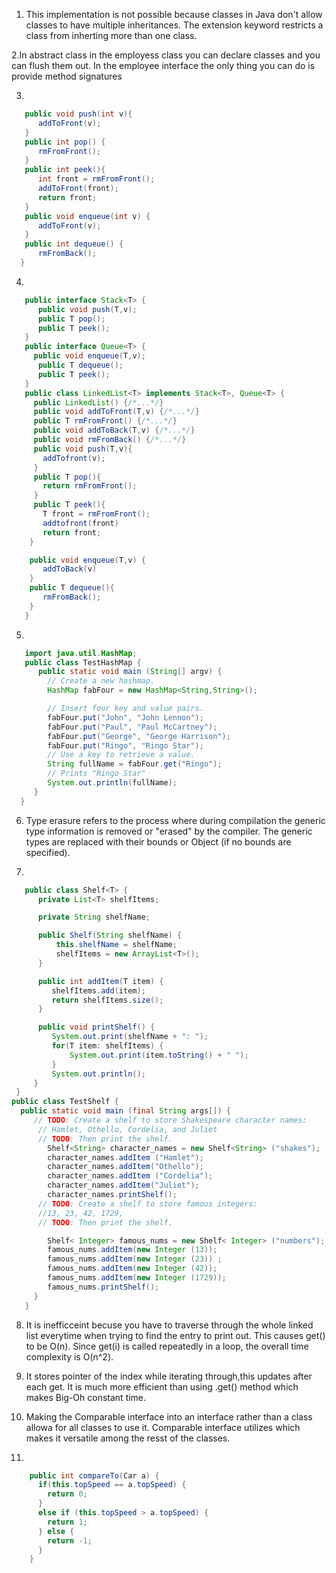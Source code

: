 1. This implementation is not possible because classes in Java don't allow classes to have multiple inheritances. The extension keyword restricts a class from inherting more than one class.

2.In abstract class in the employess class you can declare classes and you can flush them out. In the employee interface the only thing you can do is provide method signatures
    
3.
```java
   public void push(int v){
      addToFront(v);
   }
   public int pop() {
      rmFromFront();
   }
   public int peek(){
      int front = rmFromFront();
      addToFront(front);
      return front;
   }
   public void enqueue(int v) {
      addToFront(v);
   }
   public int dequeue() {
      rmFromBack();
  }
```
   
4.
```java
   public interface Stack<T> {
      public void push(T,v);
      public T pop();
      public T peek();
   }
   public interface Queue<T> {
     public void enqueue(T,v);
      public T dequeue();
      public T peek();
   }
   public class LinkedList<T> implements Stack<T>, Queue<T> {
     public LinkedList() {/*...*/}
     public void addToFront(T,v) {/*...*/}
     public T rmFromFront() {/*...*/}
     public void addToBack(T,v) {/*...*/}
     public void rmFromBack() {/*...*/}
     public void push(T,v){
       addTofront(v);
     }
     public T pop(){
       return rmFromFront();
     }
     public T peek(){
       T front = rmFromFront();
       addtofront(front)
       return front;
    }

    public void enqueue(T,v) {
       addToBack(v)
    }
    public T dequeue(){
       rmFromBack();
    }
   }
```

5.
```java
   import java.util.HashMap;
   public class TestHashMap {
      public static void main (String[] argv) {
        // Create a new hashmap.
        HashMap fabFour = new HashMap<String,String>();

        // Insert four key and value pairs.
        fabFour.put("John", "John Lennon");
        fabFour.put("Paul", "Paul McCartney");
        fabFour.put("George", "George Harrison");
        fabFour.put("Ringo", "Ringo Star");
        // Use a key to retrieve a value.
        String fullName = fabFour.get("Ringo");
        // Prints "Ringo Star"
        System.out.println(fullName);
     }
  } 
```

6. Type erasure refers to the process where during compilation the generic type information is removed or "erased" by the compiler. The generic types are replaced with their bounds or Object (if no bounds are specified).

7.
```java
   public class Shelf<T> {
      private List<T> shelfItems;

      private String shelfName;

      public Shelf(String shelfName) {
          this.shelfName = shelfName;
          shelfItems = new ArrayList<T>();
      }

      public int addItem(T item) {
         shelfItems.add(item);
         return shelfItems.size();
      }

      public void printShelf() {
         System.out.print(shelfName + ": ");
         for(T item: shelfItems) {
             System.out.print(item.toString() + " ");
         }
         System.out.println();
     }
 }
public class TestShelf {
  public static void main (final String args[]) {
     // TODO: Create a shelf to store Shakespeare character names:
      // Hamlet, Othello, Cordelia, and Juliet
      // TODO: Then print the shelf.
        Shelf<String> character_names = new Shelf<String> ("shakes");
        character_names.addItem ("Hamlet");
        character_names.addItem("Othello");
        character_names.addItem ("Cordelia");
        character_names.addItem("Juliet");
        character_names.printShelf();
      // TODO: Create a shelf to store famous integers:
      //13, 23, 42, 1729,
      // TODO: Then print the shelf.

        Shelf< Integer> famous_nums = new Shelf< Integer> ("numbers");
        famous_nums.addItem(new Integer (13));
        famous_nums.addItem(new Integer (23)) ;
        famous_nums.addItem(new Integer (42));
        famous_nums.addItem(new Integer (1729));
        famous_nums.printShelf();
     }
   }
```
8. It is inefficceint becuse you have to traverse through the whole linked list everytime when trying to find the entry to print out. This causes get() to be O(n). Since get(i) is called repeatedly in a loop, the overall time complexity is O(n^2).
  
9. It stores pointer of the index while iterating through,this updates after each get. It is much more efficient than using .get() method which makes Big-Oh constant time.

10. Making the Comparable interface into an interface rather than a class allowa for all classes to use it. Comparable interface utilizes which makes it versatile among the resst of the classes.

11.
```java
    public int compareTo(Car a) {
      if(this.topSpeed == a.topSpeed) {
        return 0;
      }
      else if (this.topSpeed > a.topSpeed) {
        return 1;
      } else {
        return -1;
      }
    }

```

